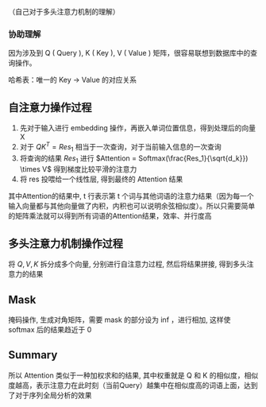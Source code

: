 （自己对于多头注意力机制的理解）

### 协助理解

因为涉及到 Q ( Query ), K ( Key ), V ( Value ) 矩阵，很容易联想到数据库中的查询操作。

哈希表：唯一的 Key -> Value 的对应关系


## 自注意力操作过程

1. 先对于输入进行 embedding 操作，再嵌入单词位置信息，得到处理后的向量X
2. 对于 $QK^T = Res_1$ 相当于一次查询，对于当前输入信息的一次查询
3. 将查询的结果 $Res_1$ 进行 $Attention = Softmax(\frac{Res_1}{\sqrt{d_k}}) \times V$ 得到梯度比较平滑的注意力
4. 将 res 投喂给一个线性层, 得到最终的 Attention 结果

其中Attention的结果中, t 行表示第 t 个词与其他词语的注意力结果（因为每一个输入向量都与其他向量做了内积，内积也可以说明余弦相似度）。所以只需要简单的矩阵乘法就可以得到所有词语的Attention结果，效率、并行度高

## 多头注意力机制操作过程

将 $Q, V, K$ 拆分成多个向量, 分别进行自注意力过程, 然后将结果拼接, 得到多头注意力的结果

## Mask

掩码操作, 生成对角矩阵，需要 mask 的部分设为 inf ，进行相加, 这样使 softmax 后的结果趋近于 0

## Summary

所以 Attention 类似于一种加权求和的结果, 其中权重就是 Q 和 K 的相似度，相似度越高，表示注意力在此时刻（当前Query）越集中在相似度高的词语上面，达到了对于序列全局分析的效果